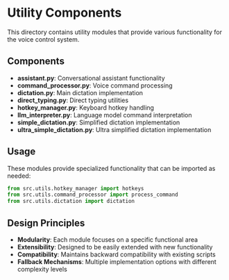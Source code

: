 # Utility Components

This directory contains utility modules that provide various functionality for the voice control system.

## Components

- **assistant.py**: Conversational assistant functionality
- **command_processor.py**: Voice command processing
- **dictation.py**: Main dictation implementation
- **direct_typing.py**: Direct typing utilities
- **hotkey_manager.py**: Keyboard hotkey handling
- **llm_interpreter.py**: Language model command interpretation
- **simple_dictation.py**: Simplified dictation implementation
- **ultra_simple_dictation.py**: Ultra simplified dictation implementation

## Usage

These modules provide specialized functionality that can be imported as needed:

```python
from src.utils.hotkey_manager import hotkeys
from src.utils.command_processor import process_command
from src.utils.dictation import dictation
```

## Design Principles

- **Modularity**: Each module focuses on a specific functional area
- **Extensibility**: Designed to be easily extended with new functionality
- **Compatibility**: Maintains backward compatibility with existing scripts
- **Fallback Mechanisms**: Multiple implementation options with different complexity levels
